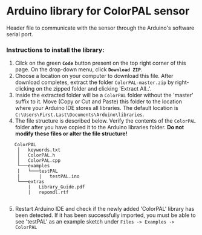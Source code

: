 # Arduino library for ColorPAL sensor
Header file to communicate with the sensor through the Arduino's software serial port.

### Instructions to install the library:
1. Cilck on the green **`Code`** button present on the top right corner of this page. On the drop-down menu, click **`Download ZIP`**.
2. Choose a location on your computer to download this file. After download completes, extract the folder `ColorPAL-master.zip` by right-clicking on the zipped folder and clicking 'Extract All..'.
3. Inside the extracted folder will be a `ColorPAL` folder without the 'master' suffix to it. Move (Copy or Cut and Paste) this folder to the location where your Arduino IDE stores all libraries. The default location is `C:\Users\First.Last\Documents\Arduino\libraries`.
4. The file structure is described below. Verify the contents of the `ColorPAL` folder after you have copied it to the Arduino libraries folder. **Do not modify these files or alter the file structure!**
```
   ColorPAL
    │   keywords.txt
    │   ColorPAL.h
    │   ColorPAL.cpp
    └───examples
    |   └───testPAL
    |       |   testPAL.ino
    └───extras
        |   Library_Guide.pdf
        |   repomdl.rtf
        
```
5. Restart Arduino IDE and check if the newly added 'ColorPAL' library has been detected. If it has been successfully imported, you must be able to see 'testPAL' as an example sketch under `Files -> Examples -> ColorPAL`
